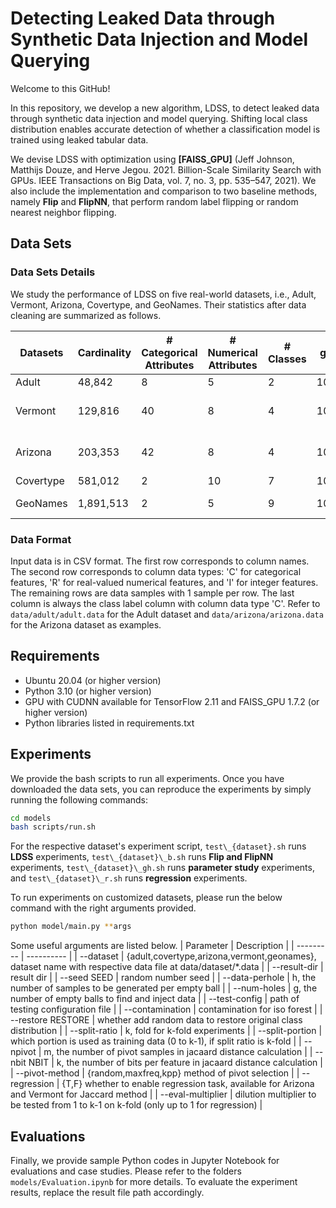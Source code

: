 # Detecting Leaked Data through Synthetic Data Injection and Model Querying

Welcome to this GitHub!

In this repository, we develop a new algorithm, LDSS, to detect leaked data through synthetic data injection and model querying. Shifting local class distribution enables accurate detection of whether a classification model is trained using leaked tabular data. 

We devise LDSS with optimization using **[FAISS_GPU]** (Jeff Johnson, Matthijs Douze, and Herve Jegou. 2021. Billion-Scale Similarity
Search with GPUs. IEEE Transactions on Big Data, vol. 7, no. 3, pp. 535–547, 2021). We also include the implementation and comparison to two baseline methods, namely **Flip** and **FlipNN**, that perform random label flipping or random nearest neighbor flipping. 

## Data Sets

### Data Sets Details

We study the performance of LDSS on five real-world datasets, i.e., Adult, Vermont, Arizona, Covertype, and GeoNames. Their statistics after data cleaning are summarized as follows.

| Datasets  | Cardinality  | # Categorical Attributes | # Numerical Attributes | # Classes |   g   |   h   | Download Link |
| --------- | ----------   | ------------------------ | ---------------------- | --------- | ----- | ----- | ------------- |
| Adult     | 48,842       |      8                   |   5                    |   2       |  10   | 44    | <https://archive.ics.uci.edu/dataset/2/adult> |
| Vermont   | 129,816      |      40                  |   8                    |   4       |  10   | 118   | <https://datacatalog.urban.org/dataset/2018-differential-privacy-synthetic-data-challenge-datasets/resource/2478d8a8-1047-451b-ae23> |
| Arizona   | 203,353      |      42                  |   8                    |   4       |  10   | 185   | <https://datacatalog.urban.org/dataset/2018-differential-privacy-synthetic-data-challenge-datasets/resource/2478d8a8-1047-451b-ae23> |
| Covertype | 581,012      |      2                   |  10                    |   7       |  10   | 528   | <https://archive.ics.uci.edu/dataset/31/covertype> |
| GeoNames  | 1,891,513    |      2                   |   5                    |   9       |  10   | 1720  | <https://www.kaggle.com/datasets/geonames/geonames-database> |


### Data Format

Input data is in CSV format. The first row corresponds to column names. The second row corresponds to column data types: 'C' for categorical features, 'R' for real-valued numerical features, and 'I' for integer features. The remaining rows are data samples with 1 sample per row. The last column is always the class label column with column data type 'C'. Refer to `data/adult/adult.data` for the Adult dataset and `data/arizona/arizona.data` for the Arizona dataset as examples.


## Requirements

- Ubuntu 20.04 (or higher version)
- Python 3.10 (or higher version)
- GPU with CUDNN available for TensorFlow 2.11 and FAISS_GPU 1.7.2 (or higher version)
- Python libraries listed in requirements.txt


## Experiments

We provide the bash scripts to run all experiments. Once you have downloaded the data sets, you can reproduce the experiments by simply running the following commands:

```bash
cd models
bash scripts/run.sh
```
For the respective dataset's experiment script, `test\_{dataset}.sh` runs **LDSS** experiments, `test\_{dataset}\_b.sh` runs **Flip and FlipNN** experiments, `test\_{dataset}\_gh.sh` runs **parameter study** experiments, and `test\_{dataset}\_r.sh` runs **regression** experiments. 

To run experiments on customized datasets, please run the below command with the right arguments provided.

```bash
python model/main.py **args
```

Some useful arguments are listed below.
|  Parameter         | Description |
| ---------          | ----------  |
|  --dataset         | {adult,covertype,arizona,vermont,geonames}, dataset name with respective data file at data/dataset/\*.data |
|  --result-dir      | result dir |
|  --seed SEED       | random number seed |
|  --data-perhole    | h, the number of samples to be generated per empty ball |
|  --num-holes       | g, the number of empty balls to find and inject data |
|  --test-config     | path of testing configuration file |
|  --contamination   | contamination for iso forest |
|  --restore RESTORE | whether add random data to restore original class distribution |
|  --split-ratio     | k, fold for k-fold experiments |
|  --split-portion   | which portion is used as training data (0 to k-1), if split ratio is k-fold |
|  --npivot          | m, the number of pivot samples in jacaard distance calculation |
|  --nbit NBIT       | k, the number of bits per feature in jacaard distance calculation |
|  --pivot-method    | {random,maxfreq,kpp} method of pivot selection |
|  --regression      | {T,F} whether to enable regression task, available for Arizona and Vermont for Jaccard method |
|  --eval-multiplier | dilution multiplier to be tested from 1 to k-1 on k-fold (only up to 1 for regression) |


## Evaluations

Finally, we provide sample Python codes in Jupyter Notebook for evaluations and case studies. Please refer to the folders `models/Evaluation.ipynb` for more details. To evaluate the experiment results, replace the result file path accordingly.

